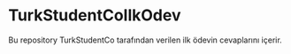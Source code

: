 # TurkStudentCoIlkOdev
Bu repository TurkStudentCo tarafından verilen ilk ödevin cevaplarını içerir.
